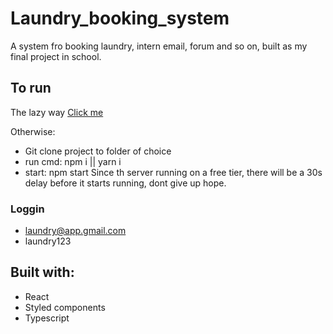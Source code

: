 # Laundry_booking_system

A system fro booking laundry, intern email, forum and so on,  built as my final project in school. 

## To run 
The lazy way 
[Click me](https://laundryapp-front-end.onrender.com/)

Otherwise:
* Git clone project to folder of choice
* run cmd: npm i || yarn i 
* start: npm start
Since th server running on a free tier, there will be a 30s delay before it starts running, dont give up hope.
### Loggin 
* laundry@app.gmail.com
* laundry123

## Built with:
* React 
* Styled components
* Typescript

